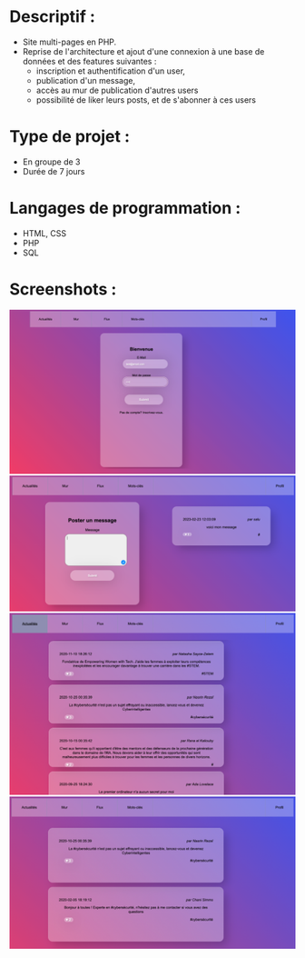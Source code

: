 # Descriptif :
- Site multi-pages en PHP. 
- Reprise de l'architecture et ajout d'une connexion à une base de données et des features suivantes : 
  - inscription et authentification d'un user, 
  - publication d'un message, 
  - accès au mur de publication d'autres users 
  - possibilité de liker leurs posts, et de s'abonner à ces users
  
# Type de projet :
- En groupe de 3
- Durée de 7 jours 

# Langages de programmation :
- HTML, CSS 
- PHP 
- SQL 

# Screenshots : 
![screenshot1](https://github.com/irisgaudin/project_collectif_reseau_social-hanane_iris_kamelia/blob/master/style/screenshot1.png)
![screenshot2](https://github.com/irisgaudin/project_collectif_reseau_social-hanane_iris_kamelia/blob/master/style/screenshot2.png)
![screenshot3](https://github.com/irisgaudin/project_collectif_reseau_social-hanane_iris_kamelia/blob/master/style/screenshot3.png)
![screenshot4](https://github.com/irisgaudin/project_collectif_reseau_social-hanane_iris_kamelia/blob/master/style/screenshot4.png)

